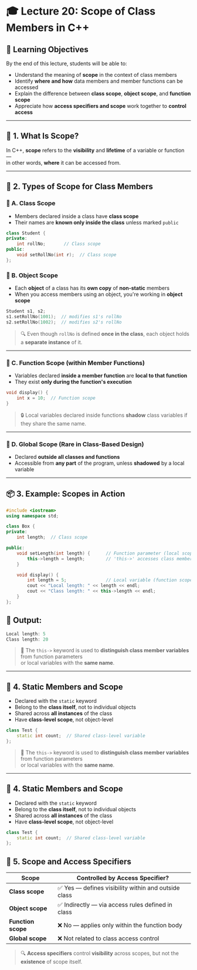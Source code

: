 # 🎓 Lecture 20: Scope of Class Members in C++

## 🎯 Learning Objectives

By the end of this lecture, students will be able to:

- Understand the meaning of **scope** in the context of class members  
- Identify **where and how** data members and member functions can be accessed  
- Explain the difference between **class scope**, **object scope**, and **function scope**  
- Appreciate how **access specifiers and scope** work together to **control access**

---

## 📌 1. What Is Scope?

In C++, **scope** refers to the **visibility** and **lifetime** of a variable or function —  
in other words, **where** it can be accessed from.

---

## 🧱 2. Types of Scope for Class Members

### 🔹 A. Class Scope

- Members declared inside a class have **class scope**  
- Their names are **known only inside the class** unless marked `public`

```cpp
class Student {
private:
    int rollNo;       // Class scope
public:
    void setRollNo(int r);  // Class scope
};
```
### 🔹 B. Object Scope

- Each **object** of a class has its **own copy** of **non-static** members  
- When you access members using an object, you're working in **object scope**

```cpp
Student s1, s2;
s1.setRollNo(1001);  // modifies s1's rollNo
s2.setRollNo(1002);  // modifies s2's rollNo
```
> 🔍 Even though `rollNo` is defined **once in the class**, each object holds a **separate instance** of it.

---

### 🔹 C. Function Scope (within Member Functions)

- Variables declared **inside a member function** are **local to that function**
- They exist **only during the function's execution**

```cpp
void display() {
    int x = 10;  // Function scope
}
```
> 🔒 Local variables declared inside functions **shadow** class variables if they share the same name.

---

### 🔹 D. Global Scope (Rare in Class-Based Design)

- Declared **outside all classes and functions**  
- Accessible from **any part** of the program, unless **shadowed** by a local variable

---

## 📦 3. Example: Scopes in Action

```cpp
#include <iostream>
using namespace std;

class Box {
private:
    int length;  // Class scope

public:
    void setLength(int length) {      // Function parameter (local scope)
        this->length = length;        // 'this->' accesses class member
    }

    void display() {
        int length = 5;               // Local variable (function scope)
        cout << "Local length: " << length << endl;
        cout << "Class length: " << this->length << endl;
    }
};
```
## 🧠 Output:

```cpp
Local length: 5
Class length: 20
```
> 🧠 The `this->` keyword is used to **distinguish class member variables** from function parameters  
or local variables with the **same name**.

---

## 🔄 4. Static Members and Scope

- Declared with the `static` keyword  
- Belong to the **class itself**, not to individual objects  
- Shared across **all instances** of the class  
- Have **class-level scope**, not object-level

```cpp
class Test {
    static int count;  // Shared class-level variable
};
```
> 🧠 The `this->` keyword is used to **distinguish class member variables** from function parameters  
or local variables with the **same name**.

---

## 🔄 4. Static Members and Scope

- Declared with the `static` keyword  
- Belong to the **class itself**, not to individual objects  
- Shared across **all instances** of the class  
- Have **class-level scope**, not object-level

```cpp
class Test {
    static int count;  // Shared class-level variable
};
```
## 🔐 5. Scope and Access Specifiers

| Scope           | Controlled by Access Specifier?                        |
|------------------|--------------------------------------------------------|
| **Class scope**   | ✅ Yes — defines visibility within and outside class  |
| **Object scope**  | ✅ Indirectly — via access rules defined in class     |
| **Function scope**| ❌ No — applies only within the function body         |
| **Global scope**  | ❌ Not related to class access control                |

> 🔍 **Access specifiers** control **visibility** across scopes, but not the **existence** of scope itself.
